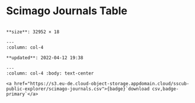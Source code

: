 
# Scimago Journals Table

````{panels} :column: col-4

**size**: 32952 × 18

---
:column: col-4

**updated**: 2022-04-12 19:38

---
:column: col-4 :body: text-center

<a href="https://s3.eu-de.cloud-object-storage.appdomain.cloud/sscub-public-explorer/scimago-journals.csv">{badge}`download csv,badge-primary`</a>

````

